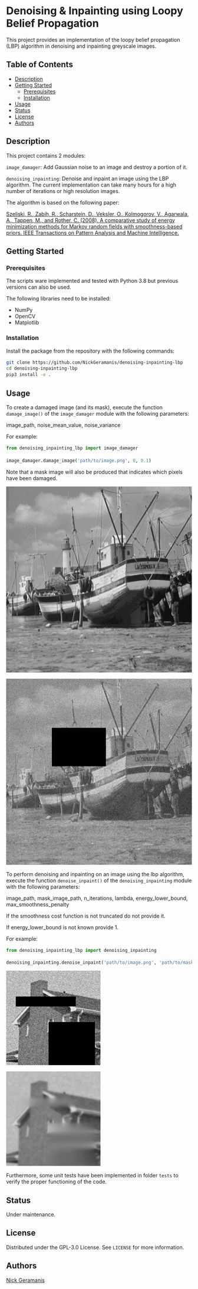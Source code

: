 # Denoising & Inpainting using Loopy Belief Propagation

This project provides an implementation of the loopy belief propagation (LBP)
algorithm in denoising and inpainting greyscale images.

## Table of Contents

- [Description](#description)
- [Getting Started](#getting-started)
    - [Prerequisites](#prerequisites)
    - [Installation](#installation)
- [Usage](#usage)
- [Status](#status)
- [License](#license)
- [Authors](#authors)

## Description

This project contains 2 modules:

`image_damager`: Add Gaussian noise to an image and destroy a portion of it.

`denoising_inpainting`: Denoise and inpaint an image using the LBP
algorithm. The current implementation can take many hours for a high number of
iterations or high resolution images.

The algorithm is based on the following paper:

[Szeliski, R., Zabih, R., Scharstein, D., Veksler, O., Kolmogorov, V., Agarwala, A., Tappen, M., and Rother, C. (2008). A comparative study of energy minimization methods for Markov random fields with smoothness-based priors. IEEE Transactions on Pattern Analysis and Machine Intelligence.](https://ieeexplore.ieee.org/document/4420084)

## Getting Started

### Prerequisites

The scripts ware implemented and tested with Python 3.8 but previous versions
can also be used.

The following libraries need to be installed:

- NumPy
- OpenCV
- Matplotlib
  
### Installation

Install the package from the repository with the following commands:

```bash
git clone https://github.com/NickGeramanis/denoising-inpainting-lbp
cd denoising-inpainting-lbp
pip3 install -e .
```

## Usage

To create a damaged image (and its mask), execute the function `damage_image()`
of the `image_damager` module with the following parameters:

image_path, noise_mean_value, noise_variance

For example:

```python
from denoising_inpainting_lbp import image_damager

image_damager.damage_image('path/to/image.png', 0, 0.1)
```

Note that a mask image will also be produced that indicates which pixels have
been damaged.

![Image of a boat](/images/boat.png)

![Damaged image](/images/boat-damaged.png)

To perform denoising and inpainting on an image using the lbp algorithm,
execute the function `denoise_inpaint()` of the `denoising_inpainting` module
 with the following parameters:

image_path, mask_image_path, n_iterations, lambda,
energy_lower_bound, max_smoothness_penalty

If the smoothness cost function is not truncated do not provide it.

If energy_lower_bound is not known provide 1.

For example:

```python
from denoising_inpainting_lbp import denoising_inpainting

denoising_inpainting.denoise_inpaint('path/to/image.png', 'path/to/mask.png', 1, 5, 37580519.6)
```

![Damaged image of a house](/images/house.png)

![Image after LBP](/images/house-labeled.png)

Furthermore, some unit tests have been implemented in folder `tests` to verify
the proper functioning of the code.

## Status

Under maintenance.

## License

Distributed under the GPL-3.0 License. See `LICENSE` for more information.

## Authors

[Nick Geramanis](https://www.linkedin.com/in/nikolaos-geramanis)
